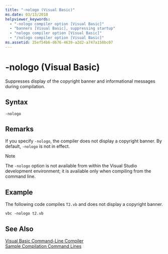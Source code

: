 ```yaml
---
title: "-nologo (Visual Basic)"
ms.date: 03/13/2018
helpviewer_keywords: 
  - "-nologo compiler option [Visual Basic]"
  - "banners [Visual Basic], suppressing startup"
  - "nologo compiler option [Visual Basic]"
  - "/nologo compiler option [Visual Basic]"
ms.assetid: 25ef54b6-d676-4639-a2d2-a747a158bc07
---
```

# -nologo (Visual Basic)
Suppresses display of the copyright banner and informational messages during compilation.  
  
## Syntax  
  
```  
-nologo  
```  
  
## Remarks  
 If you specify `-nologo`, the compiler does not display a copyright banner. By default, `-nologo` is not in effect.  
  
> [!NOTE]
>  The `-nologo` option is not available from within the Visual Studio development environment; it is available only when compiling from the command line.  
  
## Example  
 The following code compiles `T2.vb` and does not display a copyright banner.  
  
```console
vbc -nologo t2.vb  
```  
  
## See Also  
 [Visual Basic Command-Line Compiler](../../../visual-basic/reference/command-line-compiler/index.md)  
 [Sample Compilation Command Lines](../../../visual-basic/reference/command-line-compiler/sample-compilation-command-lines.md)
